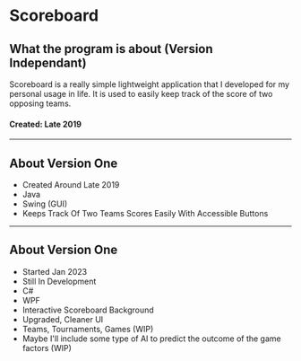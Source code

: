 

# Scoreboard
## What the program is about (Version Independant)
   Scoreboard is a really simple lightweight application that I developed for my personal usage in life. It is used to easily keep track of the score of two opposing      teams.

#### Created: Late 2019

-----------------------------------------------------------------------------------------------------------------------------------------------------------------------
## About Version One
 - Created Around Late 2019
 - Java
 - Swing (GUI)
 - Keeps Track Of Two Teams Scores Easily With Accessible Buttons
-----------------------------------------------------------------------------------------------------------------------------------------------------------------------
 ## About Version One
 - Started Jan 2023
 - Still In Development
 - C#
 - WPF
 - Interactive Scoreboard Background
 - Upgraded, Cleaner UI
 - Teams, Tournaments, Games (WIP)
 - Maybe I'll include some type of AI to predict the outcome of the game factors (WIP)





























